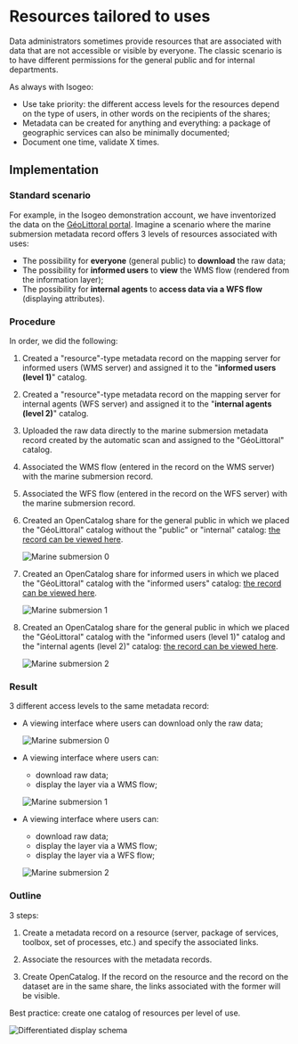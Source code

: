 # Resources tailored to uses

Data administrators sometimes provide resources that are associated with data that are not accessible or visible by everyone. The classic scenario is to have different permissions for the general public and for internal departments.

As always with Isogeo:

* Use take priority: the different access levels for the resources depend on the type of users, in other words on the recipients of the shares;
* Metadata can be created for anything and everything: a package of geographic services can also be minimally documented;
* Document one time, validate X times.

## Implementation

### Standard scenario

For example, in the Isogeo demonstration account, we have inventorized the data on the [GéoLittoral portal](http://www.geolittoral.developpement-durable.gouv.fr/). Imagine a scenario where the marine submersion metadata record offers 3 levels of resources associated with uses:

* The possibility for **everyone** (general public) to **download** the raw data;
* The possibility for **informed users** to **view** the WMS flow (rendered from the information layer);
* The possibility for **internal agents** to **access data via a WFS flow** (displaying attributes).

### Procedure

In order, we did the following:

1.	Created a "resource"-type metadata record on the mapping server for informed users (WMS server) and assigned it to the "**informed users (level 1)**" catalog.

2.	Created a "resource"-type metadata record on the mapping server for internal agents (WFS server) and assigned it to the "**internal agents (level 2)**" catalog.

3.	Uploaded the raw data directly to the marine submersion metadata record created by the automatic scan and assigned to the "GéoLittoral" catalog.

4.	Associated the WMS flow (entered in the record on the WMS server) with the marine submersion record.

5.	Associated the WFS flow (entered in the record on the WFS server) with the marine submersion record.

6.	Created an OpenCatalog share for the general public in which we placed the "GéoLittoral" catalog without the "public" or "internal" catalog: [the record can be viewed here](http://open.isogeo.com/s/14cbb8fce4fd471ab3af9fb849d0dcd1/GbhLhG7hoNFHdkrgh8n9o9I3Sym20/m/cb71d8f42ba44788b348b5bc9f79e58c).

    ![Marine submersion 0](/assets/adm_shares_OC_demo_Geolittoral0.png "Only the data download link is available")

7.	Created an OpenCatalog share for informed users in which we placed the "GéoLittoral" catalog with the "informed users" catalog: [the record can be viewed here](http://open.isogeo.com/s/4e3617fa59674e8b98b4d9a62a6ad6e7/oOGYrOxAMjf11jYmo6hbbeGNG2TC0/m/cb71d8f42ba44788b348b5bc9f79e58c).

    ![Marine submersion 1](/assets/adm_shares_OC_demo_Geolittoral1.png "WMS access is provided in addition to the download link")

8.	Created an OpenCatalog share for the general public in which we placed the "GéoLittoral" catalog with the "informed users (level 1)" catalog and the "internal agents (level 2)" catalog: [the record can be viewed here](http://open.isogeo.com/s/d61fe9892eb345e7b6840bbfc4cf5733/zuD9LtBEXRi7ynIXyRyWIy4hC0xz0/m/cb71d8f42ba44788b348b5bc9f79e58c).

    ![Marine submersion 2](/assets/adm_shares_OC_demo_Geolittoral2.png "Access to the 3 resources: download, WMS and WFS")


### Result

3 different access levels to the same metadata record:

* A viewing interface where users can download only the raw data;

    ![Marine submersion 0](/assets/OC_Demo_Submersion_Niv0.png "Only the data download link is available")

* A viewing interface where users can:
    - download raw data;
    - display the layer via a WMS flow;

    ![Marine submersion 1](/assets/OC_Demo_Submersion_Niv1.png "WMS access is provided in addition to the download link")

* A viewing interface where users can:
    - download raw data;
    - display the layer via a WMS flow;
    - display the layer via a WFS flow;

    ![Marine submersion 2](/assets/OC_Demo_Submersion_Niv2.png "Access to the 3 resources: download, WMS and WFS")

### Outline

3 steps:

1.	Create a metadata record on a resource (server, package of services, toolbox, set of processes, etc.) and specify the associated links.

2.	Associate the resources with the metadata records.

3.	Create OpenCatalog. If the record on the resource and the record on the dataset are in the same share, the links associated with the former will be visible.

Best practice: create one catalog of resources per level of use.

![Differentiated display schema](/assets/resources_DifferentDisplays_schema.png "Access to the 3 resources: download, WMS and WFS")
